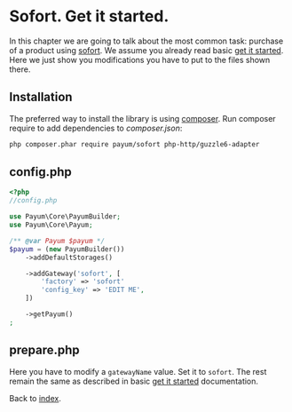 # Sofort. Get it started.

In this chapter we are going to talk about the most common task: purchase of a product using [sofort](https://www.sofort.com/).
We assume you already read basic [get it started](../get-it-started.md).
Here we just show you modifications you have to put to the files shown there.

## Installation

The preferred way to install the library is using [composer](http://getcomposer.org/).
Run composer require to add dependencies to _composer.json_:

```bash
php composer.phar require payum/sofort php-http/guzzle6-adapter
```

## config.php

```php
<?php
//config.php

use Payum\Core\PayumBuilder;
use Payum\Core\Payum;

/** @var Payum $payum */
$payum = (new PayumBuilder())
    ->addDefaultStorages()

    ->addGateway('sofort', [
        'factory' => 'sofort'
        'config_key' => 'EDIT ME',
    ])

    ->getPayum()
;
```

## prepare.php

Here you have to modify a `gatewayName` value. Set it to `sofort`. The rest remain the same as described in basic [get it started](../get-it-started.md) documentation.

Back to [index](../index.md).